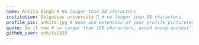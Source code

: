 ```yaml
---
name: Ankita Singh # No longer than 28 characters
institution: Galgotias university 🚩 # no longer than 58 characters
profile_pic: ankita.jpg # Name and extension of your profile picture(ex. mona.png) The picture must be squared and 544px on width and height.
quote: Do it now # no longer than 100 characters, avoid using quotes(") to guarantee the format remains the same.
github_user: ankita1329
---
```

